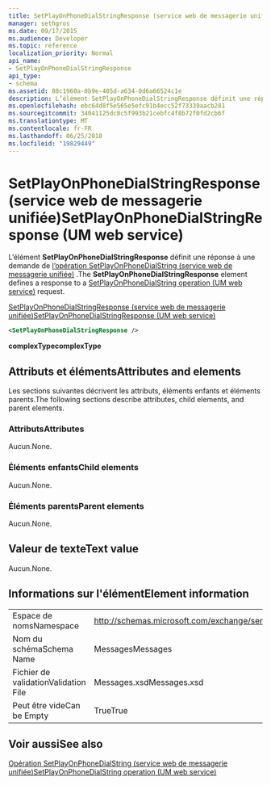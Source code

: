 ```yaml
---
title: SetPlayOnPhoneDialStringResponse (service web de messagerie unifiée)
manager: sethgros
ms.date: 09/17/2015
ms.audience: Developer
ms.topic: reference
localization_priority: Normal
api_name:
- SetPlayOnPhoneDialStringResponse
api_type:
- schema
ms.assetid: 88c1960a-0b9e-405d-a634-0d6a66524c1e
description: L’élément SetPlayOnPhoneDialStringResponse définit une réponse à une demande de (service web de messagerie unifiée) opération SetPlayOnPhoneDialString.
ms.openlocfilehash: ebc64d8f5e565e5efc91b4ecc52f73339aacb281
ms.sourcegitcommit: 34041125dc8c5f993b21cebfc4f8b72f0fd2cb6f
ms.translationtype: MT
ms.contentlocale: fr-FR
ms.lasthandoff: 06/25/2018
ms.locfileid: "19829449"
---
```

# <a name="setplayonphonedialstringresponse-um-web-service"></a><span data-ttu-id="5381c-103">SetPlayOnPhoneDialStringResponse (service web de messagerie unifiée)</span><span class="sxs-lookup"><span data-stu-id="5381c-103">SetPlayOnPhoneDialStringResponse (UM web service)</span></span>

<span data-ttu-id="5381c-104">L’élément **SetPlayOnPhoneDialStringResponse** définit une réponse à une demande de [l’opération SetPlayOnPhoneDialString (service web de messagerie unifiée)](setplayonphonedialstring-operation-um-web-service.md) .</span><span class="sxs-lookup"><span data-stu-id="5381c-104">The **SetPlayOnPhoneDialStringResponse** element defines a response to a [SetPlayOnPhoneDialString operation (UM web service)](setplayonphonedialstring-operation-um-web-service.md) request.</span></span> 
  
[<span data-ttu-id="5381c-105">SetPlayOnPhoneDialStringResponse (service web de messagerie unifiée)</span><span class="sxs-lookup"><span data-stu-id="5381c-105">SetPlayOnPhoneDialStringResponse (UM web service)</span></span>](setplayonphonedialstringresponse-um-web-service.md)
  
```xml
<SetPlayOnPhoneDialStringResponse />
```

 <span data-ttu-id="5381c-106">**complexType**</span><span class="sxs-lookup"><span data-stu-id="5381c-106">**complexType**</span></span>
## <a name="attributes-and-elements"></a><span data-ttu-id="5381c-107">Attributs et éléments</span><span class="sxs-lookup"><span data-stu-id="5381c-107">Attributes and elements</span></span>

<span data-ttu-id="5381c-108">Les sections suivantes décrivent les attributs, éléments enfants et éléments parents.</span><span class="sxs-lookup"><span data-stu-id="5381c-108">The following sections describe attributes, child elements, and parent elements.</span></span>
  
### <a name="attributes"></a><span data-ttu-id="5381c-109">Attributs</span><span class="sxs-lookup"><span data-stu-id="5381c-109">Attributes</span></span>

<span data-ttu-id="5381c-110">Aucun.</span><span class="sxs-lookup"><span data-stu-id="5381c-110">None.</span></span>
  
### <a name="child-elements"></a><span data-ttu-id="5381c-111">Éléments enfants</span><span class="sxs-lookup"><span data-stu-id="5381c-111">Child elements</span></span>

<span data-ttu-id="5381c-112">Aucun.</span><span class="sxs-lookup"><span data-stu-id="5381c-112">None.</span></span>
  
### <a name="parent-elements"></a><span data-ttu-id="5381c-113">Éléments parents</span><span class="sxs-lookup"><span data-stu-id="5381c-113">Parent elements</span></span>

<span data-ttu-id="5381c-114">Aucun.</span><span class="sxs-lookup"><span data-stu-id="5381c-114">None.</span></span>
  
## <a name="text-value"></a><span data-ttu-id="5381c-115">Valeur de texte</span><span class="sxs-lookup"><span data-stu-id="5381c-115">Text value</span></span>

<span data-ttu-id="5381c-116">Aucun.</span><span class="sxs-lookup"><span data-stu-id="5381c-116">None.</span></span>
  
## <a name="element-information"></a><span data-ttu-id="5381c-117">Informations sur l'élément</span><span class="sxs-lookup"><span data-stu-id="5381c-117">Element information</span></span>

|||
|:-----|:-----|
|<span data-ttu-id="5381c-118">Espace de noms</span><span class="sxs-lookup"><span data-stu-id="5381c-118">Namespace</span></span>  <br/> |http://schemas.microsoft.com/exchange/services/2006/messages  <br/> |
|<span data-ttu-id="5381c-119">Nom du schéma</span><span class="sxs-lookup"><span data-stu-id="5381c-119">Schema Name</span></span>  <br/> |<span data-ttu-id="5381c-120">Messages</span><span class="sxs-lookup"><span data-stu-id="5381c-120">Messages</span></span>  <br/> |
|<span data-ttu-id="5381c-121">Fichier de validation</span><span class="sxs-lookup"><span data-stu-id="5381c-121">Validation File</span></span>  <br/> |<span data-ttu-id="5381c-122">Messages.xsd</span><span class="sxs-lookup"><span data-stu-id="5381c-122">Messages.xsd</span></span>  <br/> |
|<span data-ttu-id="5381c-123">Peut être vide</span><span class="sxs-lookup"><span data-stu-id="5381c-123">Can be Empty</span></span>  <br/> |<span data-ttu-id="5381c-124">True</span><span class="sxs-lookup"><span data-stu-id="5381c-124">True</span></span>  <br/> |
   
## <a name="see-also"></a><span data-ttu-id="5381c-125">Voir aussi</span><span class="sxs-lookup"><span data-stu-id="5381c-125">See also</span></span>



[<span data-ttu-id="5381c-126">Opération SetPlayOnPhoneDialString (service web de messagerie unifiée)</span><span class="sxs-lookup"><span data-stu-id="5381c-126">SetPlayOnPhoneDialString operation (UM web service)</span></span>](setplayonphonedialstring-operation-um-web-service.md)

